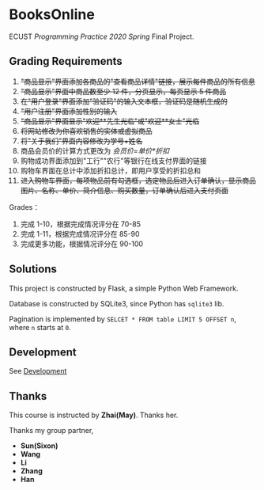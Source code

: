# BooksOnline

ECUST *Programming Practice 2020 Spring* Final Project.

## Grading Requirements

1. ~~"商品显示"界面添加各商品的"查看商品详情"链接，展示每件商品的所有信息~~
2. ~~"商品显示"界面中商品数至少 12 件，分页显示，每页显示 5 件商品~~
3. ~~在"用户登录"界面添加"验证码"的输入文本框，验证码是随机生成的~~
4. ~~"用户注册"界面添加性别的输入~~
5. ~~"商品显示"界面显示"欢迎\*\*先生光临"或"欢迎\*\*女士"光临~~
6. ~~将网站修改为你喜欢销售的实体或虚拟商品~~
7. ~~将"关于我们"界面内容修改为学号+姓名~~
8. 商品会员价的计算方式更改为 *会员价=单价\*折扣*
9. 购物成功界面添加到"工行""农行"等银行在线支付界面的链接
10. 购物车界面在总计中添加折扣总计，即用户享受的折扣总和
11. ~~进入购物车界面，每项物品前有勾选框，选定物品后进入订单确认，显示商品图片、名称、单价、简介信息、购买数量，订单确认后进入支付页面~~

Grades：

1. 完成 1-10，根据完成情况评分在 70-85
2. 完成 1-11，根据完成情况评分在 85-90
3. 完成更多功能，根据情况评分在 90-100

## Solutions

This project is constructed by Flask, a simple Python Web Framework.

Database is constructed by SQLite3, since Python has `sqlite3` lib.

Pagination is implemented by `SELCET * FROM table LIMIT 5 OFFSET n`, where `n` starts at `0`.

## Development

See [Development](./docs/development.md)

## Thanks

This course is instructed by **Zhai(May)**. Thanks her.

Thanks my group partner,

* **Sun(Sixon)**
* **Wang**
* **Li**
* **Zhang**
* **Han**